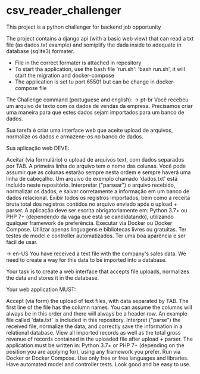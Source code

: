 # csv_reader_challenger

This project is a python challenger for backend job opportunity

The project contains a django api (with a basic web view) that can read a txt file (as dados.txt example) and
somiplify the dada inside to adequate in database (sqlite3) formater.
- File in the correct formater is attached in repository
- To start tha application, use the bash file 'run.sh': 'bash run.sh', it will start the migration and docker-compose
- The application is set tu port 65501 but can be change in docker-compose file

The Challenge command (portuguese and english):
-> pt-br
Você recebeu um arquivo de texto com os dados de vendas da empresa. Precisamos criar uma maneira para que estes dados sejam importados para um banco de dados.

Sua tarefa é criar uma interface web que aceite upload de arquivos, normalize os dados e armazene-os no banco de dados.

Sua aplicação web DEVE:

Aceitar (via formulário) o upload de arquivos text, com dados separados por TAB. A primeira linha do arquivo tem o nome das colunas. Você pode assumir que as colunas estarão sempre nesta ordem e sempre haverá uma linha de cabeçalho. Um arquivo de exemplo chamado 'dados.txt' está incluído neste repositório.
Interpretar ("parsear") o arquivo recebido, normalizar os dados, e salvar corretamente a informação em um banco de dados relacional.
Exibir todos os registros importados, bem como a receita bruta total dos registros contidos no arquivo enviado após o upload + parser.
A aplicação deve ser escrita obrigatoriamente em: Python 3.7+ ou PHP 7+ (dependendo da vaga que está se candidatando), utilizando qualquer framework de preferência.
Executar via Docker ou Docker Compose.
Utilizar apenas linguagens e bibliotecas livres ou gratuitas.
Ter testes de model e controller automatizados.
Ter uma boa aparência e ser fácil de usar.
    
-> en-US
You have received a text file with the company's sales data. We need to create a way for this data to be imported into a database.

Your task is to create a web interface that accepts file uploads, normalizes the data and stores it in the database.

Your web application MUST:

Accept (via form) the upload of text files, with data separated by TAB. The first line of the file has the column names. You can assume the columns will always be in this order and there will always be a header row. An example file called 'data.txt' is included in this repository.
Interpret ("parse") the received file, normalize the data, and correctly save the information in a relational database.
View all imported records as well as the total gross revenue of records contained in the uploaded file after upload + parser.
The application must be written in: Python 3.7+ or PHP 7+ (depending on the position you are applying for), using any framework you prefer.
Run via Docker or Docker Compose.
Use only free or free languages ​​and libraries.
Have automated model and controller tests.
Look good and be easy to use.
